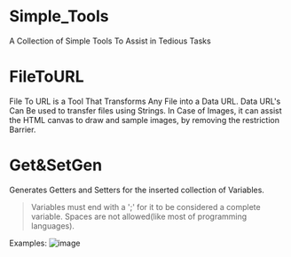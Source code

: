 # Simple_Tools
A Collection of Simple Tools To Assist in Tedious Tasks 

# FileToURL

File To URL is a Tool That Transforms Any File into a Data URL.
Data URL's Can Be used to transfer files using Strings.
In Case of Images, it can assist the HTML canvas to draw and sample images, by removing the restriction Barrier.

# Get&SetGen

Generates Getters and Setters for the inserted collection of Variables.
> Variables must end with a ';' for it to be considered a complete variable.
> Spaces are not allowed(like most of programming languages).

Examples:
![image](https://user-images.githubusercontent.com/64809360/178833892-c60ffaa1-d34f-4842-9a0b-5ffee04e90e8.png)

